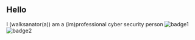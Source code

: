 ## Hello
I (walksanator(a)) am a (im)professional cyber security person
![badge1](https://api.badgr.io/public/assertions/Fd2i3lHrTwWZB450l3CZ9w?identity__email=fowl21043%40eduhsd.k12.ca.us)
![badge2](https://api.badgr.io/public/assertions/skzsfhvITo-CaoW-Vi8jJA?identity__email=fowl21043%40eduhsd.k12.ca.us)
